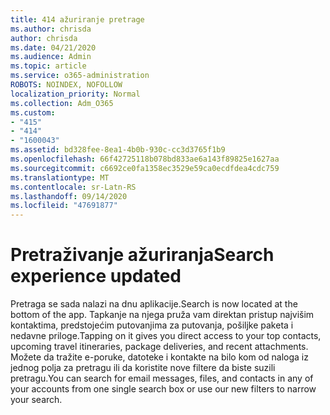 ```yaml
---
title: 414 ažuriranje pretrage
ms.author: chrisda
author: chrisda
ms.date: 04/21/2020
ms.audience: Admin
ms.topic: article
ms.service: o365-administration
ROBOTS: NOINDEX, NOFOLLOW
localization_priority: Normal
ms.collection: Adm_O365
ms.custom:
- "415"
- "414"
- "1600043"
ms.assetid: bd328fee-8ea1-4b0b-930c-cc3d3765f1b9
ms.openlocfilehash: 66f42725118b078bd833ae6a143f89825e1627aa
ms.sourcegitcommit: c6692ce0fa1358ec3529e59ca0ecdfdea4cdc759
ms.translationtype: MT
ms.contentlocale: sr-Latn-RS
ms.lasthandoff: 09/14/2020
ms.locfileid: "47691877"
---
```

# <a name="search-experience-updated"></a><span data-ttu-id="4bfc2-102">Pretraživanje ažuriranja</span><span class="sxs-lookup"><span data-stu-id="4bfc2-102">Search experience updated</span></span>

<span data-ttu-id="4bfc2-103">Pretraga se sada nalazi na dnu aplikacije.</span><span class="sxs-lookup"><span data-stu-id="4bfc2-103">Search is now located at the bottom of the app.</span></span> <span data-ttu-id="4bfc2-104">Tapkanje na njega pruža vam direktan pristup najvišim kontaktima, predstojećim putovanjima za putovanja, pošiljke paketa i nedavne priloge.</span><span class="sxs-lookup"><span data-stu-id="4bfc2-104">Tapping on it gives you direct access to your top contacts, upcoming travel itineraries, package deliveries, and recent attachments.</span></span> <span data-ttu-id="4bfc2-105">Možete da tražite e-poruke, datoteke i kontakte na bilo kom od naloga iz jednog polja za pretragu ili da koristite nove filtere da biste suzili pretragu.</span><span class="sxs-lookup"><span data-stu-id="4bfc2-105">You can search for email messages, files, and contacts in any of your accounts from one single search box or use our new filters to narrow your search.</span></span>
